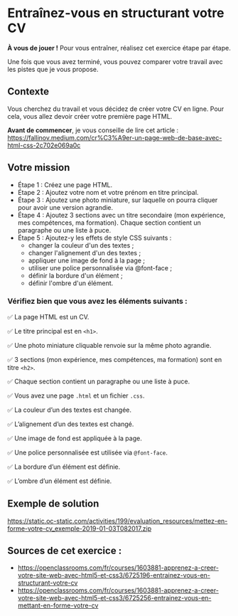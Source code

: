 # Entraînez-vous en structurant votre CV

**À vous de jouer !** Pour vous entraîner, réalisez cet exercice étape par étape.

Une fois que vous avez terminé, vous pouvez comparer votre travail avec les pistes que je vous propose.

## Contexte

Vous cherchez du travail et vous décidez de créer votre CV en ligne. Pour cela, vous allez devoir créer votre première page HTML.

**Avant de commencer**, je vous conseille de lire cet article : 
https://fallinov.medium.com/cr%C3%A9er-un-page-web-de-base-avec-html-css-2c702e069a0c

## Votre mission

* Étape 1 : Créez une page HTML.
* Étape 2 : Ajoutez votre nom et votre prénom en titre principal.
* Étape 3 : Ajoutez une photo miniature, sur laquelle on pourra cliquer pour avoir une version agrandie.
* Étape 4 : Ajoutez 3 sections avec un titre secondaire (mon expérience, mes compétences, ma formation). Chaque section contient un paragraphe ou une liste à puce.
* Étape 5 : Ajoutez-y les effets de style CSS suivants :
    * changer la couleur d'un des textes ;
    * changer l'alignement d'un des textes ;
    * appliquer une image de fond à la page ;
    * utiliser une police personnalisée via @font-face ;
    * définir la bordure d'un élément ;
    * définir l'ombre d'un élément.

### Vérifiez bien que vous avez les éléments suivants :

✅ La page HTML est un CV.

✅ Le titre principal est en `<h1>`.

✅ Une photo miniature cliquable renvoie sur la même photo agrandie.

✅ 3 sections (mon expérience, mes compétences, ma formation) sont en titre `<h2>`.

✅ Chaque section contient un paragraphe ou une liste à puce.

✅ Vous avez une page `.html` et un fichier `.css`.

✅ La couleur d’un des textes est changée.

✅ L’alignement d’un des textes est changé.

✅ Une image de fond est appliquée à la page.

✅ Une police personnalisée est utilisée via `@font-face`.

✅ La bordure d’un élément est définie.

✅ L’ombre d’un élément est définie.

## Exemple de solution
https://static.oc-static.com/activities/199/evaluation_resources/mettez-en-forme-votre-cv_exemple-2019-01-03T082017.zip

## Sources de cet exercice : 
* https://openclassrooms.com/fr/courses/1603881-apprenez-a-creer-votre-site-web-avec-html5-et-css3/6725196-entrainez-vous-en-structurant-votre-cv
* https://openclassrooms.com/fr/courses/1603881-apprenez-a-creer-votre-site-web-avec-html5-et-css3/6725256-entrainez-vous-en-mettant-en-forme-votre-cv
